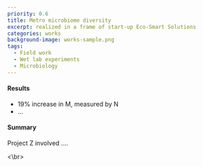 ```yaml
---
priority: 0.6
title: Metro microbiome diversity
excerpt: realized in a frame of start-up Eco-Smart Solutions 
categories: works
background-image: works-sample.png
tags:
  - Field work
  - Wet lab experiments
  - Microbiology
---
```


#### Results

- 19% increase in M, measured by N
- ...

#### Summary

Project Z involved ....

<\br>
